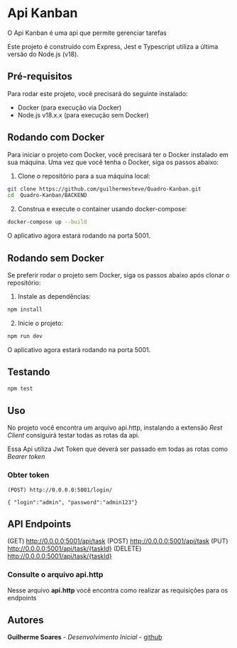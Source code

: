 # Api Kanban

O Api Kanban é uma api que permite gerenciar tarefas

Este projeto é construído com Express, Jest e  Typescript utiliza a última versão do Node.js (v18).

## Pré-requisitos

Para rodar este projeto, você precisará do seguinte instalado:

- Docker (para execução via Docker)
- Node.js v18.x.x (para execução sem Docker)

## Rodando com Docker

Para iniciar o projeto com Docker, você precisará ter o Docker instalado em sua máquina. Uma vez que você tenha o Docker, siga os passos abaixo:

1. Clone o repositório para a sua máquina local:

```bash
git clone https://github.com/guilhermesteve/Quadro-Kanban.git
cd  Quadro-Kanban/BACKEND
```

2. Construa e execute o container usando docker-compose:

```bash
docker-compose up --build   
```

O aplicativo agora estará rodando na porta 5001.

## Rodando sem Docker
Se preferir rodar o projeto sem Docker, siga os passos abaixo após clonar o repositório:

1. Instale as dependências:
```bash
npm install
```

2. Inicie o projeto:
```bash
npm run dev
```
O aplicativo agora estará rodando na porta 5001.


## Testando 
```bash
npm test
```

## Uso
No projeto você encontra um arquivo api.http, instalando a extensão *Rest Client* consiguirá testar todas as rotas
da api.

Essa Api utiliza Jwt Token que deverá ser passado em todas as rotas como *Bearer token*

### Obter token

```
(POST) http://0.0.0.0:5001/login/

{ "login":"admin", "password":"admin123"}
```

## API Endpoints

(GET)       http://0.0.0.0:5001/api/task
(POST)      http://0.0.0.0:5001/api/task
(PUT)       http://0.0.0.0:5001/api/task/{taskId}
(DELETE)    http://0.0.0.0:5001/api/task/{taskId}


### Consulte o arquivo api.http
Nesse arquivo **api.http** você encontra como realizar as requisições para os endpoints

## Autores
**Guilherme Soares** - *Desenvolvimento Inicial* - [github](https://github.com/guilhermesteve)

